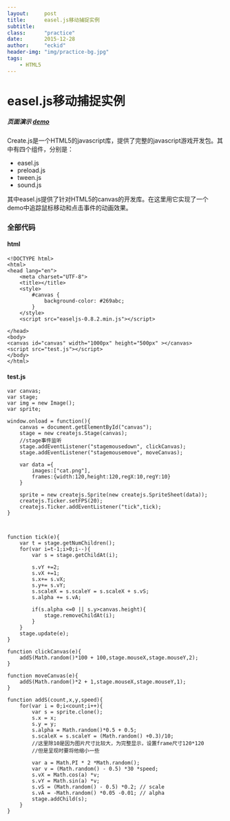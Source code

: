 ```yaml
---
layout:     post
title:      easel.js移动捕捉实例
subtitle:   
class:		"practice"
date:       2015-12-28 
author:     "eckid"
header-img: "img/practice-bg.jpg"
tags:
    - HTML5
---
```


# easel.js移动捕捉实例

##### 页面演示 [demo](https://mannyec.github.io/practice/easeljs-movecatch/index.html)

Create.js是一个HTML5的javascript库，提供了完整的javascript游戏开发包。其中有四个组件，分别是：

- easel.js
- preload.js
- tween.js
- sound.js

其中easel.js提供了针对HTML5的canvas的开发库。在这里用它实现了一个demo中追踪鼠标移动和点击事件的动画效果。


### 全部代码

#### html

	<!DOCTYPE html>
	<html>
	<head lang="en">
	    <meta charset="UTF-8">
	    <title></title>
	    <style>
	        #canvas {
	            background-color: #269abc;
	        }
	    </style>
	    <script src="easeljs-0.8.2.min.js"></script>

	</head>
	<body>
	<canvas id="canvas" width="1000px" height="500px" ></canvas>
	<script src="test.js"></script>
	</body>
	</html>

#### test.js

	var canvas;
	var stage;
	var img = new Image();
	var sprite;

	window.onload = function(){
	    canvas = document.getElementById("canvas");
	    stage = new createjs.Stage(canvas);
		//stage事件监听
	    stage.addEventListener("stagemousedown", clickCanvas);
	    stage.addEventListener("stagemousemove", moveCanvas);

	    var data ={
	        images:["cat.png"],
	        frames:{width:120,height:120,regX:10,regY:10}
	    }

	    sprite = new createjs.Sprite(new createjs.SpriteSheet(data));
	    createjs.Ticker.setFPS(20);
	    createjs.Ticker.addEventListener("tick",tick);
	}



	function tick(e){
	    var t = stage.getNumChildren();
	    for(var i=t-1;i>0;i--){
	        var s = stage.getChildAt(i);

	        s.vY +=2;
	        s.vX +=1;
	        s.x+= s.vX;
	        s.y+= s.vY;
	        s.scaleX = s.scaleY = s.scaleX + s.vS;
	        s.alpha += s.vA;

	        if(s.alpha <=0 || s.y>canvas.height){
	            stage.removeChildAt(i);
	        }
	    }
	    stage.update(e);
	}

	function clickCanvas(e){
	    addS(Math.random()*100 + 100,stage.mouseX,stage.mouseY,2);
	}

	function moveCanvas(e){
	    addS(Math.random()*2 + 1,stage.mouseX,stage.mouseY,1);
	}

	function addS(count,x,y,speed){
	    for(var i = 0;i<count;i++){
	        var s = sprite.clone();
	        s.x = x;
	        s.y = y;
	        s.alpha = Math.random()*0.5 + 0.5;
	        s.scaleX = s.scaleY = (Math.random() +0.3)/10;
	        //这里除10是因为图片尺寸比较大，为完整显示，设置frame尺寸120*120
	        //但是呈现时要将他缩小一些

	        var a = Math.PI * 2 *Math.random();
	        var v = (Math.random() - 0.5) *30 *speed;
	        s.vX = Math.cos(a) *v;
	        s.vY = Math.sin(a) *v;
	        s.vS = (Math.random() - 0.5) *0.2; // scale
	        s.vA = -Math.random() *0.05 -0.01; // alpha
	        stage.addChild(s);
	    }
	}
